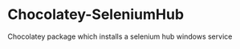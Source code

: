 Chocolatey-SeleniumHub
======================

Chocolatey package which installs a selenium hub windows service
